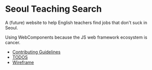 # Seoul Teaching Search
A (future) website to help English teachers find jobs that don't suck in Seoul.

Using WebComponents because the JS web framework ecosystem is cancer.

* [Contributing Guidelines](CONTRIBUTING.md)
* [TODOS](TODOS.md)
* [Wireframe](doc/wireframes/home.png)
